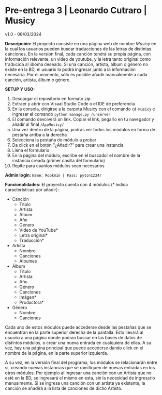 # Pre-entrega 3 | Leonardo Cutraro | Musicy
v1.0 - 06/03/2024

**Descripción:**
El proyecto consiste en una página web de nombre *Musicy* en la cual los usuarios pueden buscar traducciones de las letras de distintas canciones. En la versión final, cada canción tendrá su propia página, con información relevante, un video de youtube, y la letra tanto original como traducida al idioma deseado. Si una canción, artista, álbum o género no existe en la BD, el usuario lo podrá ingresar junto a la información necesaria. Por el momento, sólo es posible añadir manualmente a cada canción, artista, álbum o género.

**SETUP Y USO:**
1. Descargar el repositorio en formato zip
2. Extraer y abrir con Visual Studio Code o el IDE de preferencia
3. En la consola, dirigirse a la carpeta Musicy con el comando ``cd Musicy`` e ingresar el comando ``python manage.py runserver``
4. El comando devolverá un link. Copiar el link, pegarlo en tu navegador y añadir al final ``/AppMusicy/``
5. Una vez dentro de la página, podrás ver todos los módulos en forma de pestaña arriba a la derecha
6. Selecciona la pestaña de módulo a probar
7. Da click en el botón "¿Añadir?" para crear una instancia
8. Llena el formulario
9. En la página del módulo, escribe en el buscador el nombre de la instancia creada (primer casilla del formulario)
10. Repite para cuantos módulos sean necesarios

**Admin login:**
``Name: Rookmin |
Pass: pyton1234r``

**Funcionalidades:**
El proyecto cuenta con 4 módulos (* indica características por añadir):

- Canción
    - Título
    - Artista
    - Álbum
    - Año
    - Género
    - Video de YouTube*
    - Letra original*
    - Traducción*
- Artista
    - Nombre
    - Canciones
    - Álbumes
- Álbum
    - Título
    - Artista
    - Año
    - Género
    - Canciones
    - Imágen*
    - Productora*
- Género
    - Nombre
    - Canciones

Cada uno de estos módulos puede accederse desde las pestañas que se encuentran en la parte superior derecha de la pantalla. Esto llevará al usuario a una página donde podran buscar en las bases de datos de distintos módulos, o crear una nueva entrada en cualquiera de ellas. A su vez, hay una página principal que puede accederse dando click en el nombre de la página, en la parte superior izquierda.

A su vez, en la versión final del programa, los módulos se relacionarán entre si, creando nuevas instancias que se ramifiquen de nuevas entradas en los otros módulos. Por ejemplo al ingresar una canción con un Artista que no esté en la BD, se ingresará el mismo en esta, sin la necesidad de ingresarlo manualmente. Si se ingresa una canción con un artista ya existente, la canción se añadirá a la lista de canciones de dicho Artista.
